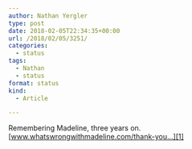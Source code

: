 ```yaml
---
author: Nathan Yergler
type: post
date: 2018-02-05T22:34:35+00:00
url: /2018/02/05/3251/
categories:
  - status
tags:
  - Nathan
  - status
format: status
kind:
  - Article

---
```

Remembering Madeline, three years on. [www.whatswrongwithmadeline.com/thank-you…][1]

 [1]: http://www.whatswrongwithmadeline.com/thank-you/